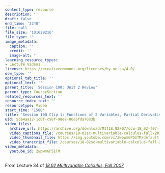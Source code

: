 ```yaml
---
content_type: resource
description: ''
draft: false
end_time: '2240'
file: null
file_size: '101629216'
file_type: ''
image_metadata:
  caption: ''
  credit: ''
  image-alt: ''
learning_resource_types:
- Lecture Videos
license: https://creativecommons.org/licenses/by-nc-sa/4.0/
ocw_type: ''
optional_tab_title: ''
optional_text: ''
parent_title: 'Session 100: Unit 2 Review'
parent_type: CourseSection
related_resources_text: ''
resource_index_text: ''
resourcetype: Video
start_time: '1580'
title: 'Session 100 Clip 1: Functions of 2 Variables, Partial Derivatives'
uid: 5d64aa12-1c8f-c98f-98e7-06e5fda7083b
video_files:
  archive_url: https://archive.org/download/MIT18.02F07/ocw-18_02-f07-lec34_300k.mp4
  video_captions_file: /courses/18-02sc-multivariable-calculus-fall-2010/ZwpwmGP5ITM_captions.vtt
  video_thumbnail_file: https://img.youtube.com/vi/ZwpwmGP5ITM/default.jpg
  video_transcript_file: /courses/18-02sc-multivariable-calculus-fall-2010/ZwpwmGP5ITM_transcript.pdf
video_metadata:
  youtube_id: ZwpwmGP5ITM
---
```

From Lecture 34 of [_18.02 Multivariable Calculus, Fall 2007_](/courses/18-02-multivariable-calculus-fall-2007/video_galleries/video-lectures)
